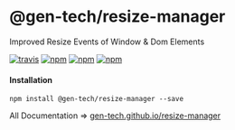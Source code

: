 # @gen-tech/resize-manager
Improved Resize Events of Window & Dom Elements

[![travis](https://travis-ci.org/gen-tech/resize-manager.svg)](https://travis-ci.org/gen-tech/resize-manager)
[![npm](https://img.shields.io/npm/v/@gen-tech/resize-manager.svg)](https://www.npmjs.com/package/@gen-tech/resize-manager)
[![npm](https://img.shields.io/npm/dw/@gen-tech/resize-manager.svg)](https://www.npmjs.com/package/@gen-tech/resize-manager)
[![npm](https://img.shields.io/npm/l/@gen-tech/resize-manager.svg)](https://github.com/gen-tech/resize-manager/blob/master/LICENSE)

#### Installation
`npm install @gen-tech/resize-manager --save`

All Documentation => [gen-tech.github.io/resize-manager](https://gen-tech.github.io/resize-manager)
